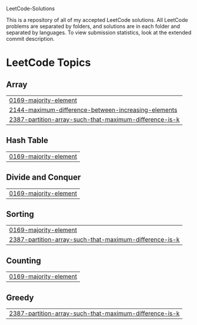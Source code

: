 LeetCode-Solutions

This is a repository of all of my accepted LeetCode solutions. All LeetCode problems are separated by folders, and solutions are in each folder and separated by languages. To view submission statistics, look at the extended commit description.

<!---LeetCode Topics Start-->
# LeetCode Topics
## Array
|  |
| ------- |
| [0169-majority-element](https://github.com/WilliamCook0811/LeetCode-Solutions/tree/master/0169-majority-element) |
| [2144-maximum-difference-between-increasing-elements](https://github.com/WilliamCook0811/LeetCode-Solutions/tree/master/2144-maximum-difference-between-increasing-elements) |
| [2387-partition-array-such-that-maximum-difference-is-k](https://github.com/WilliamCook0811/LeetCode-Solutions/tree/master/2387-partition-array-such-that-maximum-difference-is-k) |
## Hash Table
|  |
| ------- |
| [0169-majority-element](https://github.com/WilliamCook0811/LeetCode-Solutions/tree/master/0169-majority-element) |
## Divide and Conquer
|  |
| ------- |
| [0169-majority-element](https://github.com/WilliamCook0811/LeetCode-Solutions/tree/master/0169-majority-element) |
## Sorting
|  |
| ------- |
| [0169-majority-element](https://github.com/WilliamCook0811/LeetCode-Solutions/tree/master/0169-majority-element) |
| [2387-partition-array-such-that-maximum-difference-is-k](https://github.com/WilliamCook0811/LeetCode-Solutions/tree/master/2387-partition-array-such-that-maximum-difference-is-k) |
## Counting
|  |
| ------- |
| [0169-majority-element](https://github.com/WilliamCook0811/LeetCode-Solutions/tree/master/0169-majority-element) |
## Greedy
|  |
| ------- |
| [2387-partition-array-such-that-maximum-difference-is-k](https://github.com/WilliamCook0811/LeetCode-Solutions/tree/master/2387-partition-array-such-that-maximum-difference-is-k) |
<!---LeetCode Topics End-->